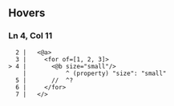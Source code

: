 ## Hovers
### Ln 4, Col 11
```marko
  2 |   <@a>
  3 |     <for of=[1, 2, 3]>
> 4 |       <@b size="small"/>
    |           ^ (property) "size": "small"
  5 |       //  ^?
  6 |     </for>
  7 |   </>
```

